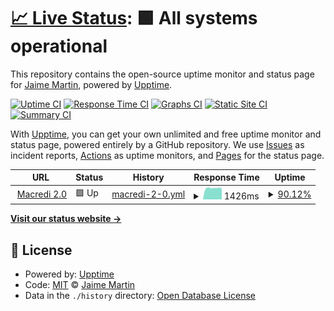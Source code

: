 # [📈 Live Status](https://martinprojectco.github.io/upptime): <!--live status--> **🟩 All systems operational**

This repository contains the open-source uptime monitor and status page for [Jaime Martin](martinproject.co), powered by [Upptime](https://github.com/upptime/upptime).

[![Uptime CI](https://github.com/martinprojectco/upptime/workflows/Uptime%20CI/badge.svg)](https://github.com/martinprojectco/upptime/actions?query=workflow%3A%22Uptime+CI%22)
[![Response Time CI](https://github.com/martinprojectco/upptime/workflows/Response%20Time%20CI/badge.svg)](https://github.com/martinprojectco/upptime/actions?query=workflow%3A%22Response+Time+CI%22)
[![Graphs CI](https://github.com/martinprojectco/upptime/workflows/Graphs%20CI/badge.svg)](https://github.com/martinprojectco/upptime/actions?query=workflow%3A%22Graphs+CI%22)
[![Static Site CI](https://github.com/martinprojectco/upptime/workflows/Static%20Site%20CI/badge.svg)](https://github.com/martinprojectco/upptime/actions?query=workflow%3A%22Static+Site+CI%22)
[![Summary CI](https://github.com/martinprojectco/upptime/workflows/Summary%20CI/badge.svg)](https://github.com/martinprojectco/upptime/actions?query=workflow%3A%22Summary+CI%22)

With [Upptime](https://upptime.js.org), you can get your own unlimited and free uptime monitor and status page, powered entirely by a GitHub repository. We use [Issues](https://github.com/martinprojectco/upptime/issues) as incident reports, [Actions](https://github.com/martinprojectco/upptime/actions) as uptime monitors, and [Pages](https://martinprojectco.github.io/upptime) for the status page.

<!--start: status pages-->
<!-- This summary is generated by Upptime (https://github.com/upptime/upptime) -->
<!-- Do not edit this manually, your changes will be overwritten -->
<!-- prettier-ignore -->
| URL | Status | History | Response Time | Uptime |
| --- | ------ | ------- | ------------- | ------ |
| <img alt="" src="https://favicons.githubusercontent.com/macredi20.com" height="13"> [Macredi 2.0](https://macredi20.com) | 🟩 Up | [macredi-2-0.yml](https://github.com/martinprojectco/upptime/commits/HEAD/history/macredi-2-0.yml) | <details><summary><img alt="Response time graph" src="./graphs/macredi-2-0/response-time-week.png" height="20"> 1426ms</summary><br><a href="https://martinprojectco.github.io/history/macredi-2-0"><img alt="Response time 1492" src="https://img.shields.io/endpoint?url=https%3A%2F%2Fraw.githubusercontent.com%2Fmartinprojectco%2Fupptime%2FHEAD%2Fapi%2Fmacredi-2-0%2Fresponse-time.json"></a><br><a href="https://martinprojectco.github.io/history/macredi-2-0"><img alt="24-hour response time 1392" src="https://img.shields.io/endpoint?url=https%3A%2F%2Fraw.githubusercontent.com%2Fmartinprojectco%2Fupptime%2FHEAD%2Fapi%2Fmacredi-2-0%2Fresponse-time-day.json"></a><br><a href="https://martinprojectco.github.io/history/macredi-2-0"><img alt="7-day response time 1426" src="https://img.shields.io/endpoint?url=https%3A%2F%2Fraw.githubusercontent.com%2Fmartinprojectco%2Fupptime%2FHEAD%2Fapi%2Fmacredi-2-0%2Fresponse-time-week.json"></a><br><a href="https://martinprojectco.github.io/history/macredi-2-0"><img alt="30-day response time 1452" src="https://img.shields.io/endpoint?url=https%3A%2F%2Fraw.githubusercontent.com%2Fmartinprojectco%2Fupptime%2FHEAD%2Fapi%2Fmacredi-2-0%2Fresponse-time-month.json"></a><br><a href="https://martinprojectco.github.io/history/macredi-2-0"><img alt="1-year response time 1492" src="https://img.shields.io/endpoint?url=https%3A%2F%2Fraw.githubusercontent.com%2Fmartinprojectco%2Fupptime%2FHEAD%2Fapi%2Fmacredi-2-0%2Fresponse-time-year.json"></a></details> | <details><summary><a href="https://martinprojectco.github.io/history/macredi-2-0">90.12%</a></summary><a href="https://martinprojectco.github.io/history/macredi-2-0"><img alt="All-time uptime 98.71%" src="https://img.shields.io/endpoint?url=https%3A%2F%2Fraw.githubusercontent.com%2Fmartinprojectco%2Fupptime%2FHEAD%2Fapi%2Fmacredi-2-0%2Fuptime.json"></a><br><a href="https://martinprojectco.github.io/history/macredi-2-0"><img alt="24-hour uptime 100.00%" src="https://img.shields.io/endpoint?url=https%3A%2F%2Fraw.githubusercontent.com%2Fmartinprojectco%2Fupptime%2FHEAD%2Fapi%2Fmacredi-2-0%2Fuptime-day.json"></a><br><a href="https://martinprojectco.github.io/history/macredi-2-0"><img alt="7-day uptime 90.12%" src="https://img.shields.io/endpoint?url=https%3A%2F%2Fraw.githubusercontent.com%2Fmartinprojectco%2Fupptime%2FHEAD%2Fapi%2Fmacredi-2-0%2Fuptime-week.json"></a><br><a href="https://martinprojectco.github.io/history/macredi-2-0"><img alt="30-day uptime 97.64%" src="https://img.shields.io/endpoint?url=https%3A%2F%2Fraw.githubusercontent.com%2Fmartinprojectco%2Fupptime%2FHEAD%2Fapi%2Fmacredi-2-0%2Fuptime-month.json"></a><br><a href="https://martinprojectco.github.io/history/macredi-2-0"><img alt="1-year uptime 98.71%" src="https://img.shields.io/endpoint?url=https%3A%2F%2Fraw.githubusercontent.com%2Fmartinprojectco%2Fupptime%2FHEAD%2Fapi%2Fmacredi-2-0%2Fuptime-year.json"></a></details>

<!--end: status pages-->

[**Visit our status website →**](https://martinprojectco.github.io/upptime)

## 📄 License

- Powered by: [Upptime](https://github.com/upptime/upptime)
- Code: [MIT](./LICENSE) © [Jaime Martin](martinproject.co)
- Data in the `./history` directory: [Open Database License](https://opendatacommons.org/licenses/odbl/1-0/)
